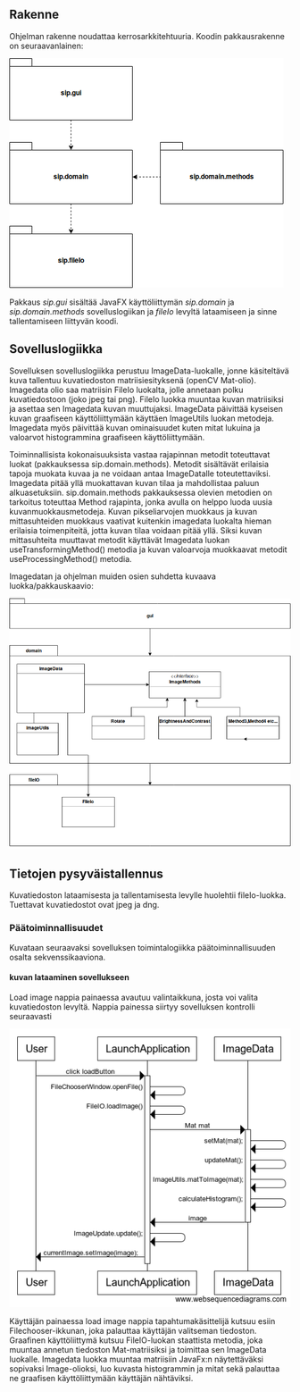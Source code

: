 ## Rakenne

Ohjelman rakenne noudattaa kerrosarkkitehtuuria. Koodin pakkausrakenne on seuraavanlainen:

<img src="https://github.com/tumajote/ot-harjoitustyo/blob/master/dokumentaatio/Packets.png">

Pakkaus _sip.gui_ sisältää JavaFX käyttöliittymän _sip.domain_ ja _sip.domain.methods_ sovelluslogiikan ja _fileIo_ levyltä lataamiseen ja sinne tallentamiseen liittyvän koodi.

## Sovelluslogiikka

Sovelluksen sovelluslogiikka perustuu ImageData-luokalle, jonne käsiteltävä kuva tallentuu kuvatiedoston matriisiesityksenä (openCV Mat-olio). Imagedata olio saa matriisin FileIo luokalta, jolle annetaan polku kuvatiedostoon (joko jpeg tai png). FileIo luokka muuntaa kuvan matriisiksi ja asettaa sen Imagedata kuvan muuttujaksi. ImageData päivittää kyseisen kuvan graafiseen käyttöliittymään käyttäen ImageUtils luokan metodeja. Imagedata myös päivittää kuvan ominaisuudet kuten mitat lukuina ja valoarvot histogrammina graafiseen käyttöliittymään. 

Toiminnallisista kokonaisuuksista vastaa rajapinnan metodit toteuttavat luokat (pakkauksessa sip.domain.methods). Metodit sisältävät erilaisia tapoja muokata kuvaa ja ne voidaan antaa ImageDatalle toteutettaviksi. Imagedata pitää yllä muokattavan kuvan tilaa ja mahdollistaa paluun alkuasetuksiin. sip.domain.methods pakkauksessa olevien metodien on tarkoitus toteuttaa Method rajapinta, jonka avulla on helppo luoda uusia kuvanmuokkausmetodeja. Kuvan pikseliarvojen muokkaus ja kuvan mittasuhteiden muokkaus vaativat kuitenkin imagedata luokalta hieman erilaisia toimenpiteitä, jotta kuvan tilaa voidaan pitää yllä. Siksi kuvan mittasuhteita muuttavat metodit käyttävät Imagedata luokan useTransformingMethod() metodia ja kuvan valoarvoja muokkaavat metodit useProcessingMethod() metodia.

Imagedatan ja ohjelman muiden osien suhdetta kuvaava luokka/pakkauskaavio:

![pakkaus/luokkakaavio_SIP](https://github.com/tumajote/ot-harjoitustyo/blob/master/dokumentaatio/Sip_overview.png)

## Tietojen pysyväistallennus

Kuvatiedoston lataamisesta ja tallentamisesta levylle huolehtii fileIo-luokka. Tuettavat kuvatiedostot ovat jpeg ja dng.

### Päätoiminnallisuudet

Kuvataan seuraavaksi sovelluksen toimintalogiikka päätoiminnallisuuden osalta sekvenssikaaviona.

#### kuvan lataaminen sovellukseen
Load image nappia painaessa avautuu valintaikkuna, josta voi valita kuvatiedoston levyltä. Nappia painessa siirtyy sovelluksen kontrolli seuraavasti

![Load image toiminnallisuus](https://github.com/tumajote/ot-harjoitustyo/blob/master/dokumentaatio/Load%20image.png)

Käyttäjän painaessa load image nappia tapahtumakäsittelijä kutsuu esiin Filechooser-ikkunan, joka palauttaa käyttäjän valitseman tiedoston. Graafinen käyttöliittymä kutsuu FileIO-luokan staattista metodia, joka muuntaa annetun tiedoston Mat-matriisiksi ja toimittaa sen ImageData luokalle. Imagedata luokka muuntaa matriisiin JavaFx:n näytettäväksi sopivaksi Image-olioksi, luo kuvasta histogrammin ja mitat sekä palauttaa ne graafisen käyttöliittymään käyttäjän nähtäviksi.


